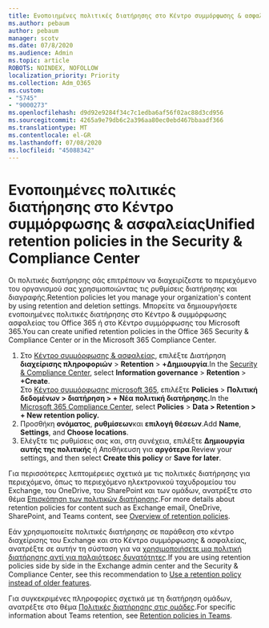 ```yaml
---
title: Ενοποιημένες πολιτικές διατήρησης στο Κέντρο συμμόρφωσης & ασφαλείας
ms.author: pebaum
author: pebaum
manager: scotv
ms.date: 07/8/2020
ms.audience: Admin
ms.topic: article
ROBOTS: NOINDEX, NOFOLLOW
localization_priority: Priority
ms.collection: Adm_O365
ms.custom:
- "5745"
- "9000273"
ms.openlocfilehash: d9d92e9284f34c7c1edba6af56f02ac88d3cd956
ms.sourcegitcommit: 4265a9e79db6c2a396aa80ec0ebd467bbaadf366
ms.translationtype: MT
ms.contentlocale: el-GR
ms.lasthandoff: 07/08/2020
ms.locfileid: "45088342"
---
```

# <a name="unified-retention-policies-in-the-security--compliance-center"></a><span data-ttu-id="2d39c-102">Ενοποιημένες πολιτικές διατήρησης στο Κέντρο συμμόρφωσης & ασφαλείας</span><span class="sxs-lookup"><span data-stu-id="2d39c-102">Unified retention policies in the Security & Compliance Center</span></span>

<span data-ttu-id="2d39c-103">Οι πολιτικές διατήρησης σάς επιτρέπουν να διαχειρίζεστε το περιεχόμενο του οργανισμού σας χρησιμοποιώντας τις ρυθμίσεις διατήρησης και διαγραφής.</span><span class="sxs-lookup"><span data-stu-id="2d39c-103">Retention policies let you manage your organization's content by using retention and deletion settings.</span></span> <span data-ttu-id="2d39c-104">Μπορείτε να δημιουργήσετε ενοποιημένες πολιτικές διατήρησης στο Κέντρο & συμμόρφωσης ασφαλείας του Office 365 ή στο Κέντρο συμμόρφωσης του Microsoft 365.</span><span class="sxs-lookup"><span data-stu-id="2d39c-104">You can create unified retention policies in the Office 365 Security & Compliance Center or in the Microsoft 365 Compliance Center.</span></span> 

1. <span data-ttu-id="2d39c-105">Στο [Κέντρο συμμόρφωσης & ασφαλείας](https://go.microsoft.com/fwlink/p/?linkid=2077143), επιλέξτε Διατήρηση **διαχείρισης πληροφοριών**  >  **Retention**  >  **+Δημιουργία**.</span><span class="sxs-lookup"><span data-stu-id="2d39c-105">In the [Security & Compliance Center](https://go.microsoft.com/fwlink/p/?linkid=2077143), select **Information governance** > **Retention** > **+Create**.</span></span> <br/>
    <span data-ttu-id="2d39c-106">Στο [Κέντρο συμμόρφωσης microsoft 365](https://go.microsoft.com/fwlink/p/?linkid=2077149), επιλέξτε **Policies**  >  **Πολιτική δεδομένων > διατήρηση > + Νέα πολιτική διατήρησης.**</span><span class="sxs-lookup"><span data-stu-id="2d39c-106">In the [Microsoft 365 Compliance Center](https://go.microsoft.com/fwlink/p/?linkid=2077149), select **Policies** > **Data > Retention > + New retention policy.**</span></span>
2. <span data-ttu-id="2d39c-107">Προσθήκη **ονόματος**, **ρυθμίσεων**και **επιλογή θέσεων**.</span><span class="sxs-lookup"><span data-stu-id="2d39c-107">Add **Name**, **Settings**, and **Choose locations**.</span></span>
3. <span data-ttu-id="2d39c-108">Ελέγξτε τις ρυθμίσεις σας και, στη συνέχεια, επιλέξτε **Δημιουργία αυτής της πολιτικής** ή Αποθήκευση για **αργότερα**.</span><span class="sxs-lookup"><span data-stu-id="2d39c-108">Review your settings, and then select **Create this policy** or **Save for later**.</span></span>  
      
<span data-ttu-id="2d39c-109">Για περισσότερες λεπτομέρειες σχετικά με τις πολιτικές διατήρησης για περιεχόμενο, όπως το περιεχόμενο ηλεκτρονικού ταχυδρομείου του Exchange, του OneDrive, του SharePoint και των ομάδων, ανατρέξτε στο θέμα [Επισκόπηση των πολιτικών διατήρησης](https://go.microsoft.com/fwlink/?linkid=2127785).</span><span class="sxs-lookup"><span data-stu-id="2d39c-109">For more details about retention policies for content such as Exchange email, OneDrive, SharePoint, and Teams content, see [Overview of retention policies](https://go.microsoft.com/fwlink/?linkid=2127785).</span></span>  
    
<span data-ttu-id="2d39c-110">Εάν χρησιμοποιείτε πολιτικές διατήρησης σε παράθεση στο κέντρο διαχείρισης του Exchange και στο Κέντρο συμμόρφωσης & ασφαλείας, ανατρέξτε σε αυτήν τη σύσταση για να [χρησιμοποιήσετε μια πολιτική διατήρησης αντί για παλαιότερες δυνατότητες](https://docs.microsoft.com/microsoft-365/compliance/retention-policies?view=o365-worldwide#use-a-retention-policy-instead-of-older-features).</span><span class="sxs-lookup"><span data-stu-id="2d39c-110">If you are using retention policies side by side in the Exchange admin center and the Security & Compliance Center, see this recommendation to [Use a retention policy instead of older features](https://docs.microsoft.com/microsoft-365/compliance/retention-policies?view=o365-worldwide#use-a-retention-policy-instead-of-older-features).</span></span>  
    
<span data-ttu-id="2d39c-111">Για συγκεκριμένες πληροφορίες σχετικά με τη διατήρηση ομάδων, ανατρέξτε στο θέμα [Πολιτικές διατήρησης στις ομάδες](https://docs.microsoft.com/microsoftteams/retention-policies).</span><span class="sxs-lookup"><span data-stu-id="2d39c-111">For specific information about Teams retention, see [Retention policies in Teams](https://docs.microsoft.com/microsoftteams/retention-policies).</span></span>